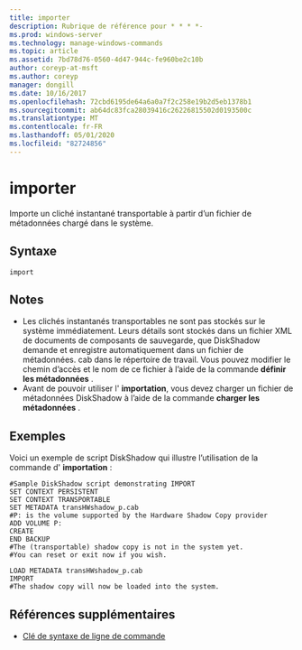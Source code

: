 ```yaml
---
title: importer
description: Rubrique de référence pour * * * *-
ms.prod: windows-server
ms.technology: manage-windows-commands
ms.topic: article
ms.assetid: 7bd78d76-0560-4d47-944c-fe960be2c10b
author: coreyp-at-msft
ms.author: coreyp
manager: dongill
ms.date: 10/16/2017
ms.openlocfilehash: 72cbd6195de64a6a0a7f2c258e19b2d5eb1378b1
ms.sourcegitcommit: ab64dc83fca28039416c26226815502d0193500c
ms.translationtype: MT
ms.contentlocale: fr-FR
ms.lasthandoff: 05/01/2020
ms.locfileid: "82724856"
---
```

# <a name="import"></a>importer



Importe un cliché instantané transportable à partir d’un fichier de métadonnées chargé dans le système.



## <a name="syntax"></a>Syntaxe

```
import
```

## <a name="remarks"></a>Notes

-   Les clichés instantanés transportables ne sont pas stockés sur le système immédiatement. Leurs détails sont stockés dans un fichier XML de documents de composants de sauvegarde, que DiskShadow demande et enregistre automatiquement dans un fichier de métadonnées. cab dans le répertoire de travail. Vous pouvez modifier le chemin d’accès et le nom de ce fichier à l’aide de la commande **définir les métadonnées** .
-   Avant de pouvoir utiliser l' **importation**, vous devez charger un fichier de métadonnées DiskShadow à l’aide de la commande **charger les métadonnées** .

## <a name="examples"></a>Exemples

Voici un exemple de script DiskShadow qui illustre l’utilisation de la commande d' **importation** :
```
#Sample DiskShadow script demonstrating IMPORT
SET CONTEXT PERSISTENT
SET CONTEXT TRANSPORTABLE
SET METADATA transHWshadow_p.cab
#P: is the volume supported by the Hardware Shadow Copy provider
ADD VOLUME P:
CREATE
END BACKUP
#The (transportable) shadow copy is not in the system yet.
#You can reset or exit now if you wish.

LOAD METADATA transHWshadow_p.cab
IMPORT
#The shadow copy will now be loaded into the system.
```

## <a name="additional-references"></a>Références supplémentaires

- [Clé de syntaxe de ligne de commande](command-line-syntax-key.md)